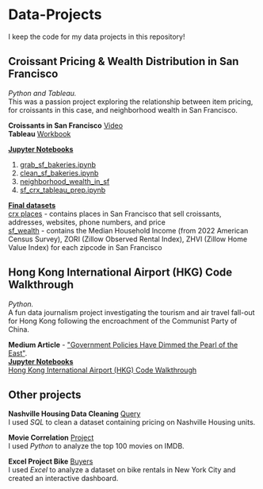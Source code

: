 # Data-Projects
I keep the code for my data projects in this repository!

## Croissant Pricing & Wealth Distribution in San Francisco   
_Python and Tableau._    
This was a passion project exploring the relationship between item pricing, for croissants in this case, and neighborhood wealth in San Francisco.   
  
**Croissants in San Francisco** [Video](https://youtu.be/zLRElMrBnSA)   
**Tableau** [Workbook](https://public.tableau.com/views/sf_croissant_project/homepage?:language=en-US&:sid=&:redirect=auth&:display_count=n&:origin=viz_share_link) 
   
   
<ins>**Jupyter Notebooks**</ins>      
1. [grab_sf_bakeries.ipynb](https://github.com/rebeccatruong7/Data-Projects/blob/main/grab_sf_bakeries.ipynb)   
2. [clean_sf_bakeries.ipynb](https://github.com/rebeccatruong7/Data-Projects/blob/main/clean_sf_bakeries.ipynb)   
3. [neighborhood_wealth_in_sf](https://github.com/rebeccatruong7/Data-Projects/blob/main/neighborhood_wealth_in_sf.ipynb)   
4. [sf_crx_tableau_prep.ipynb](https://github.com/rebeccatruong7/Data-Projects/blob/main/sf_crx_tableau_prep.ipynb)   


<ins>**Final datasets**</ins>    
[crx places](https://github.com/rebeccatruong7/Data-Projects/blob/main/crx_places.csv) - contains places in San Francisco that sell croissants, addresses, websites, phone numbers, and price   
[sf_wealth](https://github.com/rebeccatruong7/Data-Projects/blob/main/sf_wealth.csv) - contains the Median Household Income (from 2022 American Census Survey), ZORI (Zillow Observed Rental Index), ZHVI (Zillow Home Value Index) for each zipcode in San Francisco   

## Hong Kong International Airport (HKG) Code Walkthrough   
_Python._    
A fun data journalism project investigating the tourism and air travel fall-out for Hong Kong following the encroachment of the Communist Party of China.    
  
**Medium Article** - ["Government Policies Have Dimmed the Pearl of the East"](https://medium.com/@rebecca.truong).   
<ins>**Jupyter Notebooks**</ins>      
[Hong Kong International Airport (HKG) Code Walkthrough](https://github.com/rebeccatruong7/Data-Projects/blob/main/HKG%20Code%20Walkthrough.ipynb)   

## Other projects   
**Nashville Housing Data Cleaning** [Query](https://github.com/rebeccatruong7/Data-Projects/blob/main/Nashville%20Housing%20Data%20Cleaning%20Queries.sql)      
I used _SQL_ to clean a dataset containing pricing on Nashville Housing units.

**Movie Correlation** [Project](https://github.com/rebeccatruong7/Data-Projects/blob/main/Movie%20Correlation%20Project.ipynb)   
I used _Python_ to analyze the top 100 movies on IMDB. 

**Excel Project Bike** [Buyers](https://github.com/rebeccatruong7/Data-Projects/blob/main/excel_project_bike_buyers.xlsx)   
I used _Excel_ to analyze a dataset on bike rentals in New York City and created an interactive dashboard. 

